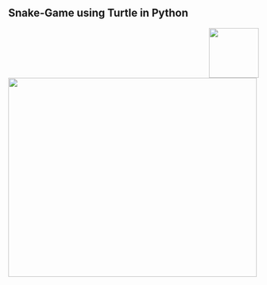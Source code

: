 ## Snake-Game using Turtle in Python
<div>
 <img align="right" src= "https://user-images.githubusercontent.com/96699659/174776042-62c41232-48a5-4aaf-b20b-fcf39e8c2434.png" height="100"/></br>
<img src= "https://user-images.githubusercontent.com/96699659/174775110-c86a1652-8e13-4f8b-97fc-94e02b5bdc5a.mov" height="400" width="500"/>
</div>








